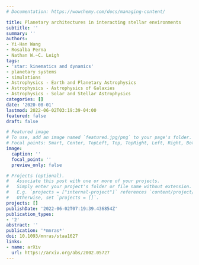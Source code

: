 ```yaml
---
# Documentation: https://wowchemy.com/docs/managing-content/

title: Planetary architectures in interacting stellar environments
subtitle: ''
summary: ''
authors:
- Yi-Han Wang
- Rosalba Perna
- Nathan W.~C. Leigh
tags:
- 'star: kinematics and dynamics'
- planetary systems
- simulations
- Astrophysics - Earth and Planetary Astrophysics
- Astrophysics - Astrophysics of Galaxies
- Astrophysics - Solar and Stellar Astrophysics
categories: []
date: '2020-08-01'
lastmod: 2022-06-02T03:19:39-04:00
featured: false
draft: false

# Featured image
# To use, add an image named `featured.jpg/png` to your page's folder.
# Focal points: Smart, Center, TopLeft, Top, TopRight, Left, Right, BottomLeft, Bottom, BottomRight.
image:
  caption: ''
  focal_point: ''
  preview_only: false

# Projects (optional).
#   Associate this post with one or more of your projects.
#   Simply enter your project's folder or file name without extension.
#   E.g. `projects = ["internal-project"]` references `content/project/deep-learning/index.md`.
#   Otherwise, set `projects = []`.
projects: []
publishDate: '2022-06-02T07:19:39.436854Z'
publication_types:
- '2'
abstract: ''
publication: '*mnras*'
doi: 10.1093/mnras/staa1627
links:
- name: arXiv
  url: https://arxiv.org/abs/2002.05727
---
```

